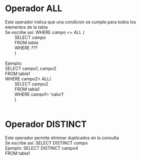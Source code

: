 <h1><b>Operador ALL</b></h1>
Este operador indica que una condicion se cumple para todos los elementos de la tabla<br/>
Se escribe así: WHERE <i>campo</i> <= ALL (<br/>
&nbsp&nbsp&nbsp&nbsp&nbsp&nbsp&nbsp&nbspSELECT <i>campo</i><br/>
&nbsp&nbsp&nbsp&nbsp&nbsp&nbsp&nbsp&nbspFROM <i>tabla</i><br/>
&nbsp&nbsp&nbsp&nbsp&nbsp&nbsp&nbsp&nbspWHERE <i>???</i><br/>
&nbsp&nbsp&nbsp&nbsp&nbsp&nbsp&nbsp&nbsp)<br/>
<br/>
Ejemplo:<br/>
SELECT campo1, campo2<br/>
FROM tabla1<br/>
WHERE campo2< ALL(<br/>
&nbsp&nbsp&nbsp&nbsp&nbsp&nbsp&nbsp&nbspSELECT campo2<br/>
&nbsp&nbsp&nbsp&nbsp&nbsp&nbsp&nbsp&nbspFROM tabla1<br/>
&nbsp&nbsp&nbsp&nbsp&nbsp&nbsp&nbsp&nbspWHERE campo1= ‘valor1’<br/>
&nbsp&nbsp&nbsp&nbsp&nbsp&nbsp&nbsp&nbsp)
<br/>
<br/>
<h1><b>Operador DISTINCT</b></h1>
Este operador permite eliminar duplicados en la consulta<br/>
Se escribe así: SELECT DISTINCT <i>campo</i><br/>
Ejemplo: SELECT DISTINCT campo4<br/>
FROM tabla1
